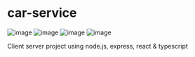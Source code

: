 # car-service
![image](https://user-images.githubusercontent.com/55157743/210165239-8d2304d0-3162-41b2-9b05-a9214c2b5775.png)
![image](https://user-images.githubusercontent.com/55157743/210165249-6baa3720-a5bb-400a-b6aa-2f292f54bd0f.png)
![image](https://user-images.githubusercontent.com/55157743/210165184-c051accf-6b1d-4682-8003-60a21764dad9.png)
![image](https://user-images.githubusercontent.com/55157743/210167095-75bbc074-92d5-4bb6-9828-a6f9faea68d1.png)

Client server project using node.js, express, react &amp; typescript
